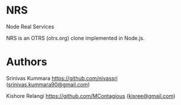 NRS
===

Node Real Services

NRS is an OTRS (otrs.org) clone implemented in Node.js.


Authors
=============

Srinivas Kummara
  https://github.com/nivassri (srinivas.kummara90@gmail.com)

Kishore Relangi
  https://github.com/MContagious (kisree@gmail.com)
